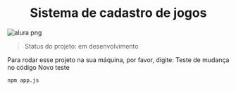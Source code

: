 <h1 align = "center" >Sistema de cadastro de jogos </h1>

![alura png](https://user-images.githubusercontent.com/117459443/221611761-a60c73f8-6b02-4081-a336-e8d8184d2cf1.jpg)

> Status do projeto: em desenvolvimento

Para rodar esse projeto na sua máquina, por favor, digite:
Teste de mudança no código
Novo teste

``````
npm app.js
``````

